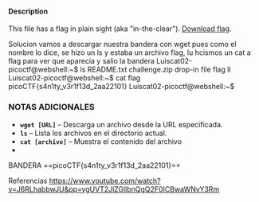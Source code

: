 #### Description

This file has a flag in plain sight (aka "in-the-clear"). [Download flag](https://mercury.picoctf.net/static/33996e32dce022205a6a36f69aba56f0/flag).


Solucion
vamos a descargar nuestra bandera con wget
pues como el nombre lo dice, se hizo un ls y estaba un archivo flag, lu hcismos un cat  a flag para ver que aparecia y salio la bandera
Luiscat02-picoctf@webshell:~$ ls 
README.txt  challenge.zip  drop-in  file  flag  ll
Luiscat02-picoctf@webshell:~$ cat flag
picoCTF{s4n1ty_v3r1f13d_2aa22101}
Luiscat02-picoctf@webshell:~$ 

### NOTAS ADICIONALES

- **`wget [URL]`** – Descarga un archivo desde la URL especificada.
- **`ls`** – Lista los archivos en el directorio actual.
- **`cat [archivo]`** – Muestra el contenido del archivo
-
BANDERA
==picoCTF{s4n1ty_v3r1f13d_2aa22101}==

Referencias
https://www.youtube.com/watch?v=J6RLhabbwJU&pp=ygUVT2JlZGllbnQgQ2F0ICBwaWNvY3Rm
